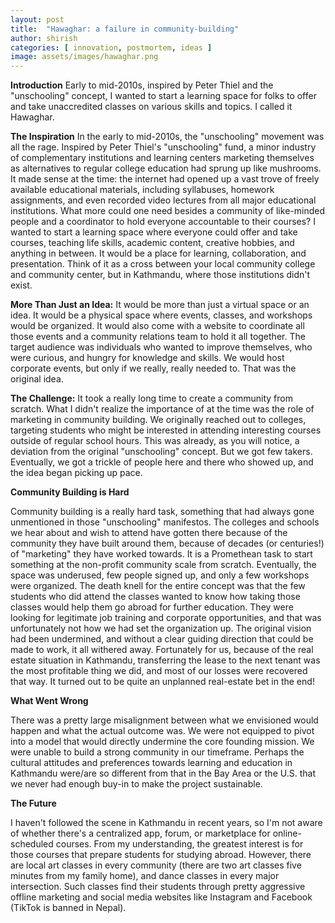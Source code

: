 ```yaml
---
layout: post
title:  "Hawaghar: a failure in community-building"
author: shirish
categories: [ innovation, postmortem, ideas ]
image: assets/images/hawaghar.png
---
```


**Introduction** Early to mid-2010s, inspired by Peter Thiel and the "unschooling" concept, I wanted to start a learning space for folks to offer and take unaccredited classes on various skills and topics. I called it Hawaghar.

**The Inspiration**
In the early to mid-2010s, the "unschooling" movement was all the rage. Inspired by Peter Thiel's "unschooling" fund, a minor industry of complementary institutions and learning centers marketing themselves as alternatives to regular college education had sprung up like mushrooms. It made sense at the time: the internet had opened up a vast trove of freely available educational materials, including syllabuses, homework assignments, and even recorded video lectures from all major educational institutions. What more could one need besides a community of like-minded people and a coordinator to hold everyone accountable to their courses? I wanted to start a learning space where everyone could offer and take courses, teaching life skills, academic content, creative hobbies, and anything in between. It would be a place for learning, collaboration, and presentation. Think of it as a cross between your local community college and community center, but in Kathmandu, where those institutions didn't exist.

**More Than Just an Idea:** It would be more than just a virtual space or an idea. It would be a physical space where events, classes, and workshops would be organized. It would also come with a website to coordinate all those events and a community relations team to hold it all together. The target audience was individuals who wanted to improve themselves, who were curious, and hungry for knowledge and skills. We would host corporate events, but only if we really, really needed to. That was the original idea.

**The Challenge:** It took a really long time to create a community from scratch. What I didn't realize the importance of at the time was the role of marketing in community building. We originally reached out to colleges, targeting students who might be interested in attending interesting courses outside of regular school hours. This was already, as you will notice, a deviation from the original "unschooling" concept. But we got few takers. Eventually, we got a trickle of people here and there who showed up, and the idea began picking up pace.

**Community Building is Hard**

Community building is a really hard task, something that had always gone unmentioned in those "unschooling" manifestos. The colleges and schools we hear about and wish to attend have gotten there because of the community they have built around them, because of decades (or centuries!) of "marketing" they have worked towards. It is a Promethean task to start something at the non-profit community scale from scratch. Eventually, the space was underused, few people signed up, and only a few workshops were organized. The death knell for the entire concept was that the few students who did attend the classes wanted to know how taking those classes would help them go abroad for further education. They were looking for legitimate job training and corporate opportunities, and that was unfortunately not how we had set the organization up. The original vision had been undermined, and without a clear guiding direction that could be made to work, it all withered away. Fortunately for us, because of the real estate situation in Kathmandu, transferring the lease to the next tenant was the most profitable thing we did, and most of our losses were recovered that way. It turned out to be quite an unplanned real-estate bet in the end!

**What Went Wrong** 

There was a pretty large misalignment between what we envisioned would happen and what the actual outcome was. We were not equipped to pivot into a model that would directly undermine the core founding mission. We were unable to build a strong community in our timeframe. Perhaps the cultural attitudes and preferences towards learning and education in Kathmandu were/are so different from that in the Bay Area or the U.S. that we never had enough buy-in to make the project sustainable.

**The Future**

I haven't followed the scene in Kathmandu in recent years, so I'm not aware of whether there's a centralized app, forum, or marketplace for online-scheduled courses. From my understanding, the greatest interest is for those courses that prepare students for studying abroad. However, there are local art classes in every community (there are two art classes five minutes from my family home), and dance classes in every major intersection. Such classes find their students through pretty aggressive offline marketing and social media websites like Instagram and Facebook (TikTok is banned in Nepal).